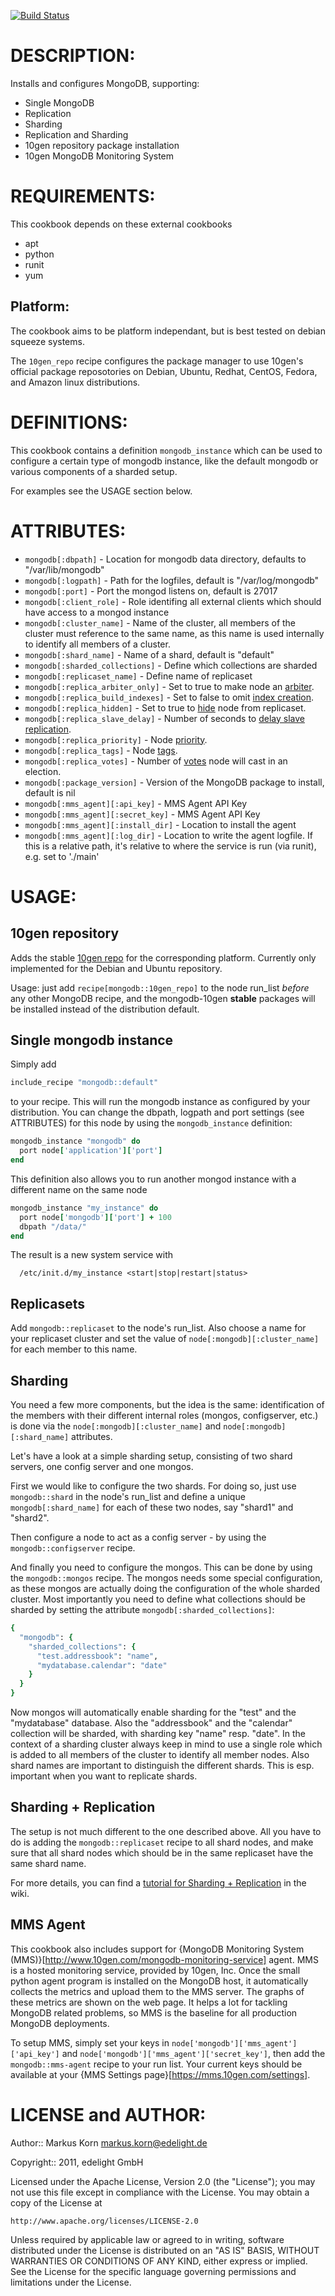 [![Build Status](https://recipe-tester.com/repo/edelight/chef-mongodb/badge.png)](https://recipe-tester.com/repo/edelight/chef-mongodb/)

# DESCRIPTION:

Installs and configures MongoDB, supporting:

* Single MongoDB
* Replication
* Sharding
* Replication and Sharding
* 10gen repository package installation
* 10gen MongoDB Monitoring System

# REQUIREMENTS:

This cookbook depends on these external cookbooks

- apt
- python
- runit
- yum

## Platform:

The cookbook aims to be platform independant, but is best tested on debian squeeze systems.

The `10gen_repo` recipe configures the package manager to use 10gen's
official package reposotories on Debian, Ubuntu, Redhat, CentOS, Fedora, and
Amazon linux distributions.

# DEFINITIONS:

This cookbook contains a definition `mongodb_instance` which can be used to configure
a certain type of mongodb instance, like the default mongodb or various components
of a sharded setup.

For examples see the USAGE section below.

# ATTRIBUTES:

* `mongodb[:dbpath]` - Location for mongodb data directory, defaults to "/var/lib/mongodb"
* `mongodb[:logpath]` - Path for the logfiles, default is "/var/log/mongodb"
* `mongodb[:port]` - Port the mongod listens on, default is 27017
* `mongodb[:client_role]` - Role identifing all external clients which should have access to a mongod instance
* `mongodb[:cluster_name]` - Name of the cluster, all members of the cluster must
    reference to the same name, as this name is used internally to identify all
    members of a cluster.
* `mongodb[:shard_name]` - Name of a shard, default is "default"
* `mongodb[:sharded_collections]` - Define which collections are sharded
* `mongodb[:replicaset_name]` - Define name of replicaset
* `mongodb[:replica_arbiter_only]` - Set to true to make node an [arbiter](http://docs.mongodb.org/manual/reference/replica-configuration/#local.system.replset.members[n].arbiterOnly).
* `mongodb[:replica_build_indexes]` - Set to false to omit [index creation](http://docs.mongodb.org/manual/reference/replica-configuration/#local.system.replset.members[n].buildIndexes).
* `mongodb[:replica_hidden]` - Set to true to [hide](http://docs.mongodb.org/manual/reference/replica-configuration/#local.system.replset.members[n].hidden) node from replicaset.
* `mongodb[:replica_slave_delay]` - Number of seconds to [delay slave replication](http://docs.mongodb.org/manual/reference/replica-configuration/#local.system.replset.members[n].slaveDelay).
* `mongodb[:replica_priority]` - Node [priority](http://docs.mongodb.org/manual/reference/replica-configuration/#local.system.replset.members[n].priority).
* `mongodb[:replica_tags]` - Node [tags](http://docs.mongodb.org/manual/reference/replica-configuration/#local.system.replset.members[n].tags).
* `mongodb[:replica_votes]` - Number of [votes](http://docs.mongodb.org/manual/reference/replica-configuration/#local.system.replset.members[n].votes) node will cast in an election.
* `mongodb[:package_version]` - Version of the MongoDB package to install, default is nil
* `mongodb[:mms_agent][:api_key]` - MMS Agent API Key
* `mongodb[:mms_agent][:secret_key]` - MMS Agent API Key
* `mongodb[:mms_agent][:install_dir]` - Location to install the agent
* `mongodb[:mms_agent][:log_dir]` - Location to write the agent logfile. If this is a relative path, it's relative to where the service is run (via runit), e.g. set to './main'

# USAGE:

## 10gen repository

Adds the stable [10gen repo](http://www.mongodb.org/downloads#packages) for the
corresponding platform. Currently only implemented for the Debian and Ubuntu repository.

Usage: just add `recipe[mongodb::10gen_repo]` to the node run_list *before* any other
MongoDB recipe, and the mongodb-10gen **stable** packages will be installed instead of the distribution default.

## Single mongodb instance

Simply add

```ruby
include_recipe "mongodb::default"
```

to your recipe. This will run the mongodb instance as configured by your distribution.
You can change the dbpath, logpath and port settings (see ATTRIBUTES) for this node by
using the `mongodb_instance` definition:

```ruby
mongodb_instance "mongodb" do
  port node['application']['port']
end
```

This definition also allows you to run another mongod instance with a different
name on the same node

```ruby
mongodb_instance "my_instance" do
  port node['mongodb']['port'] + 100
  dbpath "/data/"
end
```

The result is a new system service with

```shell
  /etc/init.d/my_instance <start|stop|restart|status>
```

## Replicasets

Add `mongodb::replicaset` to the node's run_list. Also choose a name for your
replicaset cluster and set the value of `node[:mongodb][:cluster_name]` for each
member to this name.

## Sharding

You need a few more components, but the idea is the same: identification of the
members with their different internal roles (mongos, configserver, etc.) is done via
the `node[:mongodb][:cluster_name]` and `node[:mongodb][:shard_name]` attributes.

Let's have a look at a simple sharding setup, consisting of two shard servers, one
config server and one mongos.

First we would like to configure the two shards. For doing so, just use
`mongodb::shard` in the node's run_list and define a unique `mongodb[:shard_name]`
for each of these two nodes, say "shard1" and "shard2".

Then configure a node to act as a config server - by using the `mongodb::configserver`
recipe.

And finally you need to configure the mongos. This can be done by using the
`mongodb::mongos` recipe. The mongos needs some special configuration, as these
mongos are actually doing the configuration of the whole sharded cluster.
Most importantly you need to define what collections should be sharded by setting the
attribute `mongodb[:sharded_collections]`:

```ruby
{
  "mongodb": {
    "sharded_collections": {
      "test.addressbook": "name",
      "mydatabase.calendar": "date"
    }
  }
}
```

Now mongos will automatically enable sharding for the "test" and the "mydatabase"
database. Also the "addressbook" and the "calendar" collection will be sharded,
with sharding key "name" resp. "date".
In the context of a sharding cluster always keep in mind to use a single role
which is added to all members of the cluster to identify all member nodes.
Also shard names are important to distinguish the different shards.
This is esp. important when you want to replicate shards.

## Sharding + Replication

The setup is not much different to the one described above. All you have to do is adding the 
`mongodb::replicaset` recipe to all shard nodes, and make sure that all shard
nodes which should be in the same replicaset have the same shard name.

For more details, you can find a [tutorial for Sharding + Replication](https://github.com/edelight/chef-mongodb/wiki/MongoDB%3A-Replication%2BSharding) in the wiki.

## MMS Agent

This cookbook also includes support for
{MongoDB Monitoring System (MMS)}[http://www.10gen.com/mongodb-monitoring-service]
agent. MMS is a hosted monitoring service, provided by 10gen, Inc. Once
the small python agent program is installed on the MongoDB host, it
automatically collects the metrics and upload them to the MMS server.
The graphs of these metrics are shown on the web page. It helps a lot
for tackling MongoDB related problems, so MMS is the baseline for all
production MongoDB deployments.


To setup MMS, simply set your keys in
`node['mongodb']['mms_agent']['api_key']` and
`node['mongodb']['mms_agent']['secret_key']`, then add the
`mongodb::mms-agent` recipe to your run list. Your current keys should
be available at your {MMS Settings page}[https://mms.10gen.com/settings].

# LICENSE and AUTHOR:

Author:: Markus Korn <markus.korn@edelight.de>

Copyright:: 2011, edelight GmbH

Licensed under the Apache License, Version 2.0 (the "License");
you may not use this file except in compliance with the License.
You may obtain a copy of the License at

    http://www.apache.org/licenses/LICENSE-2.0

Unless required by applicable law or agreed to in writing, software
distributed under the License is distributed on an "AS IS" BASIS,
WITHOUT WARRANTIES OR CONDITIONS OF ANY KIND, either express or implied.
See the License for the specific language governing permissions and
limitations under the License.
